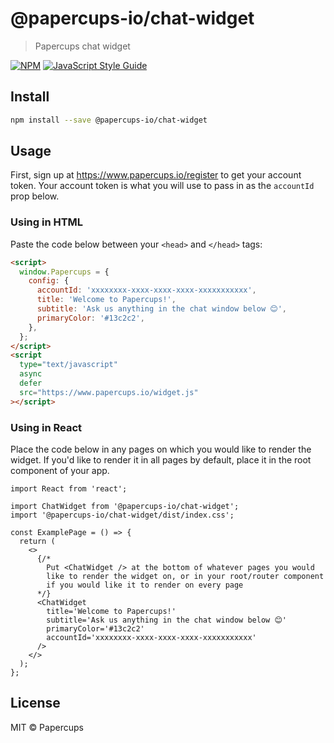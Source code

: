 # @papercups-io/chat-widget

> Papercups chat widget

[![NPM](https://img.shields.io/npm/v/@papercups-io/chat-widget.svg)](https://www.npmjs.com/package/@papercups-io/chat-widget) [![JavaScript Style Guide](https://img.shields.io/badge/code_style-standard-brightgreen.svg)](https://standardjs.com)

## Install

```bash
npm install --save @papercups-io/chat-widget
```

## Usage

First, sign up at https://www.papercups.io/register to get your account token. Your account token is what you will use to pass in as the `accountId` prop below.

### Using in HTML

Paste the code below between your `<head>` and `</head>` tags:

```html
<script>
  window.Papercups = {
    config: {
      accountId: 'xxxxxxxx-xxxx-xxxx-xxxx-xxxxxxxxxxx',
      title: 'Welcome to Papercups!',
      subtitle: 'Ask us anything in the chat window below 😊',
      primaryColor: '#13c2c2',
    },
  };
</script>
<script
  type="text/javascript"
  async
  defer
  src="https://www.papercups.io/widget.js"
></script>
```

### Using in React

Place the code below in any pages on which you would like to render the widget. If you'd like to render it in all pages by default, place it in the root component of your app.

```tsx
import React from 'react';

import ChatWidget from '@papercups-io/chat-widget';
import '@papercups-io/chat-widget/dist/index.css';

const ExamplePage = () => {
  return (
    <>
      {/*
        Put <ChatWidget /> at the bottom of whatever pages you would
        like to render the widget on, or in your root/router component
        if you would like it to render on every page
      */}
      <ChatWidget
        title='Welcome to Papercups!'
        subtitle='Ask us anything in the chat window below 😊'
        primaryColor='#13c2c2'
        accountId='xxxxxxxx-xxxx-xxxx-xxxx-xxxxxxxxxxx'
      />
    </>
  );
};
```

## License

MIT © Papercups
